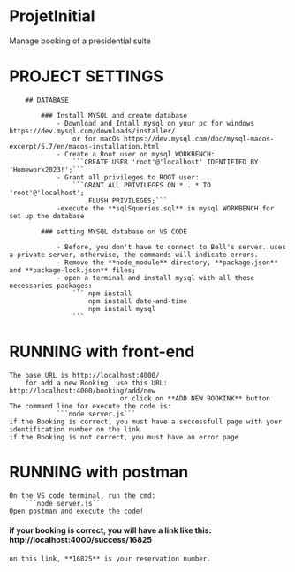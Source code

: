 # ProjetInitial
 Manage booking of a presidential suite


# PROJECT SETTINGS

        ## DATABASE

            ### Install MYSQL and create database
                - Download and Intall mysql on your pc for windows  https://dev.mysql.com/downloads/installer/ 
                    or for macOs https://dev.mysql.com/doc/mysql-macos-excerpt/5.7/en/macos-installation.html
                - Create a Root user on mysql WORKBENCH:
                    ```CREATE USER 'root'@'localhost' IDENTIFIED BY 'Homework2023!';```
                - Grant all privileges to ROOT user:
                    ```GRANT ALL PRIVILEGES ON * . * TO 'root'@'localhost';
                        FLUSH PRIVILEGES;```
                -execute the **sqlSqueries.sql** in mysql WORKBENCH for set up the database

            ### setting MYSQL database on VS CODE

                - Before, you don't have to connect to Bell's server. uses a private server, otherwise, the commands will indicate errors.
                - Remove the **node_module** directory, **package.json** and **package-lock.json** files;
                - open a terminal and install mysql with all those necessaries packages: 
                    ``` npm install 
                        npm install date-and-time
                        npm install mysql
                    ```
        

# RUNNING with front-end
    The base URL is http://localhost:4000/
        for add a new Booking, use this URL: http://localhost:4000/booking/add/new
                                or click on **ADD NEW BOOKINK** button
    The command line for execute the code is: 
                ```node server.js```
    if the Booking is correct, you must have a successfull page with your identification number on the link
    if the Booking is not correct, you must have an error page


# RUNNING with postman
    On the VS code terminal, run the cmd:
        ```node server.js```
    Open postman and execute the code!


#### if your booking is correct, you will have a link like this: http://localhost:4000/success/16825
    on this link, **16825** is your reservation number.
    
